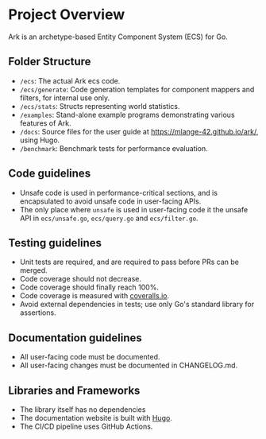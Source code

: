 # Project Overview

Ark is an archetype-based Entity Component System (ECS) for Go.

## Folder Structure

- `/ecs`: The actual Ark ecs code.
- `/ecs/generate`: Code generation templates for component mappers and filters, for internal use only.
- `/ecs/stats`: Structs representing world statistics.
- `/examples`: Stand-alone example programs demonstrating various features of Ark.
- `/docs`: Source files for the user guide at https://mlange-42.github.io/ark/, using Hugo.
- `/benchmark`: Benchmark tests for performance evaluation.

## Code guidelines

- Unsafe code is used in performance-critical sections, and is encapsulated to avoid unsafe code in user-facing APIs.
- The only place where `unsafe` is used in user-facing code it the unsafe API in `ecs/unsafe.go`, `ecs/query.go` and `ecs/filter.go`.

## Testing guidelines

- Unit tests are required, and are required to pass before PRs can be merged.
- Code coverage should not decrease.
- Code coverage should finally reach 100%.
- Code coverage is measured with [coveralls.io](https://coveralls.io/github/mlange-42/ark?branch=main).
- Avoid external dependencies in tests; use only Go's standard library for assertions.

## Documentation guidelines

- All user-facing code must be documented.
- All user-facing changes must be documented in CHANGELOG.md.

## Libraries and Frameworks

- The library itself has no dependencies
- The documentation website is built with [Hugo](https://gohugo.io/).
- The CI/CD pipeline uses GitHub Actions.
